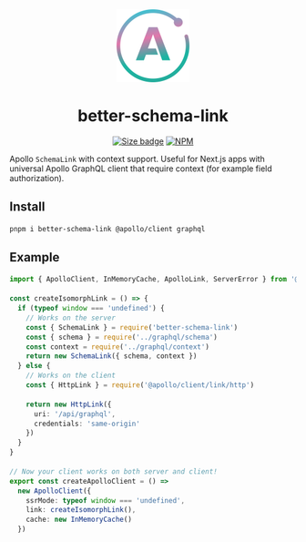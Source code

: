 <div align="center">
  <img src="logo.svg" height="128px" alt="apollo styled logo" />

# better-schema-link

[![Size badge][size-badge]][bundlephobia] [![NPM][npm-badge]][npm-url]

</div>

Apollo `SchemaLink` with context support. Useful for Next.js apps with universal Apollo GraphQL client that require context (for example field authorization).

## Install

```sh
pnpm i better-schema-link @apollo/client graphql
```

## Example

```ts
import { ApolloClient, InMemoryCache, ApolloLink, ServerError } from '@apollo/client'

const createIsomorphLink = () => {
  if (typeof window === 'undefined') {
    // Works on the server
    const { SchemaLink } = require('better-schema-link')
    const { schema } = require('../graphql/schema')
    const context = require('../graphql/context')
    return new SchemaLink({ schema, context })
  } else {
    // Works on the client
    const { HttpLink } = require('@apollo/client/link/http')

    return new HttpLink({
      uri: '/api/graphql',
      credentials: 'same-origin'
    })
  }
}

// Now your client works on both server and client!
export const createApolloClient = () =>
  new ApolloClient({
    ssrMode: typeof window === 'undefined',
    link: createIsomorphLink(),
    cache: new InMemoryCache()
  })
```

[size-badge]: https://img.shields.io/bundlephobia/min/better-schema-link?style=for-the-badge&color=B28FB5
[bundlephobia]: https://bundlephobia.com/package/better-schema-link
[npm-badge]: https://img.shields.io/npm/v/better-schema-link?style=for-the-badge&color=B28FB5
[npm-url]: https://npmjs.com/package/better-schema-link
